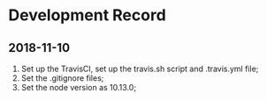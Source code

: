 # Development Record

## 2018-11-10

1. Set up the TravisCI, set up the travis.sh script and .travis.yml file;
2. Set the .gitignore files;
3. Set the node version as 10.13.0;